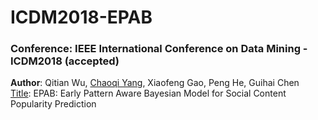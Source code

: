 # ICDM2018-EPAB
### Conference: IEEE International Conference on Data Mining - ICDM2018 (accepted)
<strong>Author</strong>: Qitian Wu, <a href="http://chaoqiyang.com">Chaoqi Yang</a>, Xiaofeng Gao, Peng He, Guihai Chen<br>
<u>Title</u>: EPAB: Early Pattern Aware Bayesian Model for Social Content Popularity Prediction
